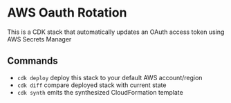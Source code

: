 # AWS Oauth Rotation

This is a CDK stack that automatically updates an OAuth access token using AWS Secrets Manager

## Commands

 * `cdk deploy`      deploy this stack to your default AWS account/region
 * `cdk diff`        compare deployed stack with current state
 * `cdk synth`       emits the synthesized CloudFormation template
